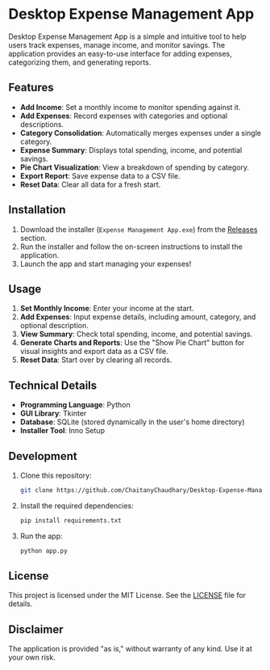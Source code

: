 # Desktop Expense Management App

Desktop Expense Management App is a simple and intuitive tool to help users track expenses, manage income, and monitor savings. The application provides an easy-to-use interface for adding expenses, categorizing them, and generating reports.

## Features

- **Add Income**: Set a monthly income to monitor spending against it.
- **Add Expenses**: Record expenses with categories and optional descriptions.
- **Category Consolidation**: Automatically merges expenses under a single category.
- **Expense Summary**: Displays total spending, income, and potential savings.
- **Pie Chart Visualization**: View a breakdown of spending by category.
- **Export Report**: Save expense data to a CSV file.
- **Reset Data**: Clear all data for a fresh start.

## Installation

1. Download the installer (`Expense Management App.exe`) from the [Releases](https://github.com/ChaitanyChaudhary/Desktop-Expense-Management-App/releases) section.
2. Run the installer and follow the on-screen instructions to install the application.
3. Launch the app and start managing your expenses!

## Usage

1. **Set Monthly Income**: Enter your income at the start.
2. **Add Expenses**: Input expense details, including amount, category, and optional description.
3. **View Summary**: Check total spending, income, and potential savings.
4. **Generate Charts and Reports**: Use the "Show Pie Chart" button for visual insights and export data as a CSV file.
5. **Reset Data**: Start over by clearing all records.

## Technical Details

- **Programming Language**: Python
- **GUI Library**: Tkinter
- **Database**: SQLite (stored dynamically in the user's home directory)
- **Installer Tool**: Inno Setup

## Development

1. Clone this repository:
   ```bash
   git clone https://github.com/ChaitanyChaudhary/Desktop-Expense-Management-App.git
   ```
2. Install the required dependencies:
   ```bash
   pip install requirements.txt
   ```
3. Run the app:
   ```bash
   python app.py
   ```

## License

This project is licensed under the MIT License. See the [LICENSE](LICENSE) file for details.

## Disclaimer

The application is provided "as is," without warranty of any kind. Use it at your own risk.
